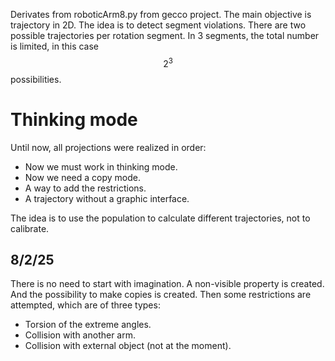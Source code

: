 Derivates from roboticArm8.py from gecco project.
The main objective is trajectory in 2D.
The idea is to detect segment violations.
There are two possible trajectories per rotation segment.
In 3 segments, the total number is limited, in this case $$ 2^3 $$ possibilities.

# Thinking mode

Until now, all projections were realized in order:
- Now we must work in thinking mode.
- Now we need a copy mode.
- A way to add the restrictions.
- A trajectory without a graphic interface.

The idea is to use the population to calculate different trajectories, not to calibrate.

## 8/2/25
There is no need to start with imagination.
A non-visible property is created.
And the possibility to make copies is created.
Then some restrictions are attempted, which are of three types:
- Torsion of the extreme angles.
- Collision with another arm.
- Collision with external object (not at the moment).


